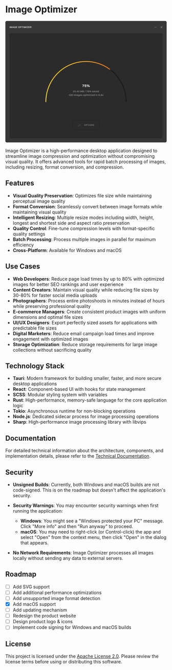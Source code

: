 # Image Optimizer

![Image Optimizer Screenshot](./screenshot.png) 

Image Optimizer is a high-performance desktop application designed to streamline image compression and optimization without compromising visual quality. It offers advanced tools for rapid batch processing of images, including resizing, format conversion, and compression.

## Features

- **Visual Quality Preservation**: Optimizes file size while maintaining perceptual image quality
- **Format Conversion**: Seamlessly convert between image formats while maintaining visual quality
- **Intelligent Resizing**: Multiple resize modes including width, height, longest and shortest side and aspect ratio preservation
- **Quality Control**: Fine-tune compression levels with format-specific quality settings
- **Batch Processing**: Process multiple images in parallel for maximum efficiency
- **Cross-Platform**: Available for Windows and macOS

## Use Cases

- **Web Developers**: Reduce page load times by up to 80% with optimized images for better SEO rankings and user experience
- **Content Creators**: Maintain visual quality while reducing file sizes by 30-80% for faster social media uploads
- **Photographers**: Process entire photoshoots in minutes instead of hours while preserving professional quality
- **E-commerce Managers**: Create consistent product images with uniform dimensions and optimal file sizes
- **UI/UX Designers**: Export perfectly sized assets for applications with predictable file sizes
- **Digital Marketers**: Reduce email campaign load times and improve engagement with optimized images
- **Storage Optimization**: Reduce storage requirements for large image collections without sacrificing quality

## Technology Stack

- **Tauri**: Modern framework for building smaller, faster, and more secure desktop applications
- **React**: Component-based UI with hooks for state management
- **SCSS**: Modular styling system with variables
- **Rust**: High-performance, memory-safe language for the core application logic
- **Tokio**: Asynchronous runtime for non-blocking operations
- **Node.js**: Dedicated sidecar process for image processing operations
- **Sharp**: High-performance image processing library with libvips

## Documentation

For detailed technical information about the architecture, components, and implementation details, please refer to the [Technical Documentation](./DOCUMENTATION.md).

## Security

- **Unsigned Builds**: Currently, both Windows and macOS builds are not code-signed. This is on the roadmap but doesn't affect the application's security.

- **Security Warnings**: You may encounter security warnings when first running the application:
  - **Windows**: You might see a "Windows protected your PC" message. Click "More info" and then "Run anyway" to proceed.
  - **macOS**: You may need to right-click (or Control-click) the app and select "Open" from the context menu, then click "Open" in the dialog that appears.

- **No Network Requirements**: Image Optimizer processes all images locally without sending any data to external servers.

## Roadmap

- [ ] Add SVG support
- [ ] Add additional performance optimizations
- [ ] Add unsupported image format detection
- [x] Add macOS support
- [ ] Add updating mechanism
- [ ] Redesign the product website
- [ ] Design product logo & icons
- [ ] Implement code signing for Windows and macOS builds

## License
This project is licensed under the [Apache License 2.0](https://www.apache.org/licenses/LICENSE-2.0). Please review the license terms before using or distributing this software.
